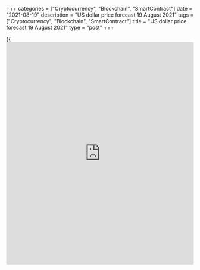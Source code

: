 +++
categories = ["Cryptocurrency", "Blockchain", "SmartContract"]
date = "2021-08-19"
description = "US dollar price forecast 19 August 2021"
tags = ["Cryptocurrency", "Blockchain", "SmartContract"]
title = "US dollar price forecast 19 August 2021"
type = "post"
+++

{{<iframe id="large-banner" src="https://www.bounty.group/#slide=15.0" width="100%" height="600" scrolling="no" style="border: 0px solid rgb(216, 221, 230); border-radius: 3px;">}}

2021-08-19

2021-08-19

Safe haven for dollar. Forecast as of 19.08.2021Dmitri Demidenko

The Fed signals a soon tapering of the QE, unlike the ECB that doesn’t
show any signs of monetary tightening. The [EURUSD][1] downtrend is
based on the divergence in monetary policies. Is the majority right? Let
us discuss the Forex outlook and make up a trading plan?

## Monthly US dollar fundamental forecast

Many reasons for investment ideas dominating the market are just
assumptions; things may seem but not be. A trend that seems strong could
unexpectedly reverse. After all, the [EURUSD][1] downtrend will hardly
turn up soon. The dollar must be supported by a soon withdrawal of the
US QE.

According to the FOMC July meeting minutes, most officials considered it
advisable to start reducing the monthly pace of asset purchases already
in 2021. Several FOMC members argued that it is better to the QE
tapering sooner rather than later and to give the Fed room to maneuver
on rate hikes. Some members of the Committee noted that an early cut in
QE would allow for a more gradual decrease in the pace of bond
purchases. Opponents said the central bank could wait until early 2022
to get further evidence that the labor market has recovered from the
pandemic fallout.

Most officials believe that the inflation target has been achieved. They
noted progress in the employment, but there was no signal of a specific
timeframe and scope of the QE reduction in July. The stock market
dropped after the publication of the minutes, and [EURUSD][1] rolled
down to a nine-month low. Investors seem to share the Fed's view that it
is better to start scaling back the monetary stimulus sooner rather than
later. In addition, when fears about the impact of the Delta on global
GDP growth look more and more justified, and the end of the program of
quantitative easing is more real, [investor](https://www.fintechee.com/tutorial-for-forex-trading/investor-mode/)s are willing to buy safe-
havens, such as the US dollar.

Unlike the Fed, the ECB hasn’t signaled the willingness to start
tapering the QE, so traders are selling the [EURUSD][1] based on
monetary [policy](https://www.fintechee.com/policy/) divergence. The Fed believes that the PCE target has
been reached, and the inflation rates in the USA and the euro area are
different.

### Dynamics of inflation in USA and euro area

 _Source_ _: Wall Street Journal_

However, the difference of 3.2% is just a mathematical mirage. More than
half of the difference is covered by used car prices and rents. Rental
prices account for 31% in the US CPI and 7.5% in the euro-area CPI. The
price growth in restaurants and hotels in the USA is faster than in the
euro area because the US economy was opened earlier.

### Difference in the price growth in USA and euro area

###

 _Source_ _: Wall Street Journal_

Look for someone who will benefit. The ECB benefits from supporting the
idea of the far slower inflation in the euro area than in the USA.
European exports will benefit from a weaker euro. Thanks to an increase
in exports, the euro-area economy can start outperforming the US growth.
That is when the [EURUSD][1] downtrend will reverse. When will it
happen? In 2022 or 2023? It is difficult to say now.

### Monthly [EURUSD][1] trading plan

In the meanwhile, the EURUSD bears are going ahead amid the expectations
of the QE tapering. It is relevant to sell the [EURUSD][1] on the
corrections with a target in the zone of 1.155-1.158.



## Price chart of EURUSD in real time mode

The content of this article reflects the author’s opinion and does not
necessarily reflect the official position of LiteForex. The material
published on this page is provided for informational purposes only and
should not be considered as the provision of investment advice for the
purposes of Directive 2004/39/EC.

Rate this article:

{{value}}

( {{count}} {{title}} )

   1. my.liteforex.com/trading/chart?symbol=EURUSD&returnUrl=true
